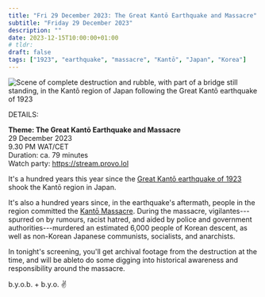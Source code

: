 ```yaml
---
title: "Fri 29 December 2023: The Great Kantō Earthquake and Massacre"
subtitle: "Friday 29 December 2023"
description: ""
date: 2023-12-15T10:00:00+01:00
# tldr: 
draft: false
tags: ["1923", "earthquake", "massacre", "Kantō", "Japan", "Korea"]
---
```


![Scene of complete destruction and rubble, with part of a bridge still standing, in the Kantō region of Japan following the Great Kantō earthquake of 1923](/images/kanto.jpg)

DETAILS:

**Theme: The Great Kantō Earthquake and Massacre**   
29 December 2023  
9.30 PM WAT/CET  
Duration: ca. 79 minutes  
Watch party: https://stream.provo.lol

It's a hundred years this year since the [Great Kantō earthquake of 1923](https://en.wikipedia.org/wiki/1923_Great_Kant%C5%8D_earthquake) shook the Kantō region in Japan. 

It's also a hundred years since, in the earthquake's aftermath, people in the region committed the [Kantō Massacre](https://en.wikipedia.org/wiki/Kant%C5%8D_Massacre). During the massacre, vigilantes---spurred on by rumours, racist hatred, and aided by police and government authorities---murdered an estimated 6,000 people of Korean descent, as well as non-Korean Japanese communists, socialists, and anarchists.

In tonight's screening, you'll get archival footage from the destruction at the time, and will be ableto do some digging into historical awareness and responsibility around the massacre.

b.y.o.b. + b.y.o. ✌️